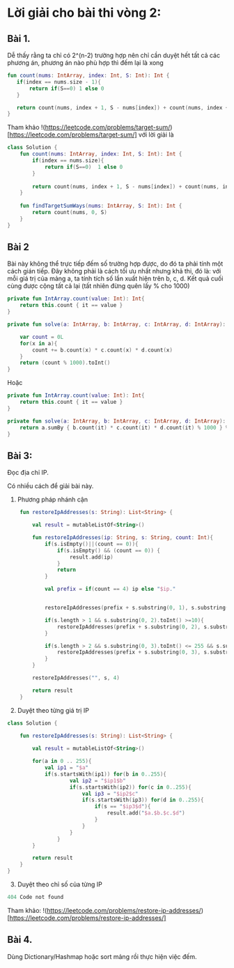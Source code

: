 # Lời giải cho bài thi vòng 2:

## Bài 1. 

Dễ thấy rằng ta chỉ có 2^(n-2) trường hợp nên chỉ cần duyệt hết tất cả các phương án, phương án nào phù hợp thì đếm lại là xong

```kotlin
fun count(nums: IntArray, index: Int, S: Int): Int {
   if(index == nums.size - 1){
       return if(S==0) 1 else 0
   }

   return count(nums, index + 1, S - nums[index]) + count(nums, index + 1, S + nums[index])
}
```

Tham khảo !(https://leetcode.com/problems/target-sum/)[https://leetcode.com/problems/target-sum/] với lời giải là

```kotlin
class Solution {
    fun count(nums: IntArray, index: Int, S: Int): Int {
        if(index == nums.size){
            return if(S==0)  1 else 0
        }
        
        return count(nums, index + 1, S - nums[index]) + count(nums, index + 1, S + nums[index])
    }
    
    fun findTargetSumWays(nums: IntArray, S: Int): Int {
        return count(nums, 0, S)
    }
}
```

## Bài 2

Bài này không thể trực tiếp đếm số trường hợp được, do đó ta phải tính một cách gián tiếp. Đây không phải là cách tối ưu nhất nhưng khả thi, đó là: với mỗi giá trị của mảng a, ta tính tích số lần xuất hiện trên b, c, d. Kết quả cuối cùng được cộng tất cả lại (tất nhiên đừng quên lấy % cho 1000)

```kotlin
private fun IntArray.count(value: Int): Int{
    return this.count { it == value }
}

private fun solve(a: IntArray, b: IntArray, c: IntArray, d: IntArray): Int {

    var count = 0L
    for(x in a){
        count += b.count(x) * c.count(x) * d.count(x)
    }
    return (count % 1000).toInt()
}
```

Hoặc

```kotlin
private fun IntArray.count(value: Int): Int{
    return this.count { it == value }
}

private fun solve(a: IntArray, b: IntArray, c: IntArray, d: IntArray): Int {
    return a.sumBy { b.count(it) * c.count(it) * d.count(it) % 1000 } % 1000
}
```

## Bài 3:

Đọc địa chỉ IP.

Có nhiều cách để giải bài này. 

1. Phương pháp nhánh cận
```kotlin
    fun restoreIpAddresses(s: String): List<String> {

        val result = mutableListOf<String>()

        fun restoreIpAddresses(ip: String, s: String, count: Int){
            if(s.isEmpty()||(count == 0)){
                if(s.isEmpty() && (count == 0)) {
                    result.add(ip)
                }
                return
            }

            val prefix = if(count == 4) ip else "$ip."


            restoreIpAddresses(prefix + s.substring(0, 1), s.substring(1), count - 1)

            if(s.length > 1 && s.substring(0, 2).toInt() >=10){
                restoreIpAddresses(prefix + s.substring(0, 2), s.substring(2), count - 1)
            }

            if(s.length > 2 && s.substring(0, 3).toInt() <= 255 && s.substring(0, 3).toInt() >= 100){
                restoreIpAddresses(prefix + s.substring(0, 3), s.substring(3), count - 1)
            }
        }

        restoreIpAddresses("", s, 4)

        return result
    }
```

2. Duyệt theo từng giá trị IP

```kotlin
class Solution {
    
    fun restoreIpAddresses(s: String): List<String> {

        val result = mutableListOf<String>()

        for(a in 0 .. 255){
            val ip1 = "$a"
            if(s.startsWith(ip1)) for(b in 0..255){
                    val ip2 = "$ip1$b"
                    if(s.startsWith(ip2)) for(c in 0..255){
                        val ip3 = "$ip2$c"
                        if(s.startsWith(ip3)) for(d in 0..255){
                            if(s == "$ip3$d"){
                                result.add("$a.$b.$c.$d")
                            }
                        }
                    }
                }
        }

        return result
    }
}
```

3. Duyệt theo chỉ số của từng IP 

```kotlin
404 Code not found
```

Tham khảo: !(https://leetcode.com/problems/restore-ip-addresses/)[https://leetcode.com/problems/restore-ip-addresses/]

## Bài 4.

Dùng Dictionary/Hashmap hoặc sort mảng rồi thực hiện việc đếm.


